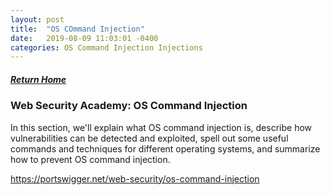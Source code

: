 ```yaml
---
layout: post
title:  "OS COmmand Injection"
date:   2019-08-09 11:03:01 -0400
categories: OS Command Injection Injections
---
```

##### [Return Home](https://thegetch.github.io/penetration/testing/resources/2019/08/09/Home/)

### Web Security Academy: OS Command Injection

In this section, we'll explain what OS command injection is, describe how vulnerabilities can be detected and exploited, spell out some useful commands and techniques for different operating systems, and summarize how to prevent OS command injection. 

<https://portswigger.net/web-security/os-command-injection>

